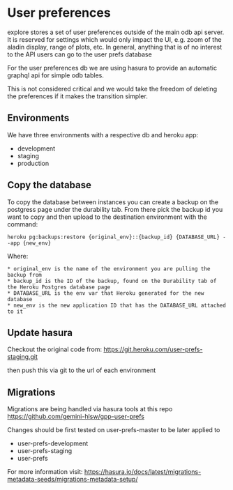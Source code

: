 # User preferences

explore stores a set of user preferences outside of the main odb api server. It is reserved
for settings which would only impact the UI, e.g. zoom of the aladin display, range of plots, etc.
In general, anything that is of no interest to the API users can go to the user prefs database

For the user preferences db we are using hasura to provide an automatic graphql api for simple
odb tables.

This is not considered critical and we would take the freedom of deleting the preferences if it
makes the transition simpler.

## Environments
We have three environments with a respective db and heroku app:
* development
* staging
* production

## Copy the database
To copy the database between instances you can create a backup on the postgress page under the
durability tab. From there pick the backup id you want to copy and then upload to the destination
environment with the command:

```
heroku pg:backups:restore {original_env}::{backup_id} {DATABASE_URL} --app {new_env}
```

Where:

    * original_env is the name of the environment you are pulling the backup from
    * backup_id is the ID of the backup, found on the Durability tab of the Heroku Postgres database page
    * DATABASE_URL is the env var that Heroku generated for the new database
    * new_env is the new application ID that has the DATABASE_URL attached to it


## Update hasura
Checkout the original code from:
https://git.heroku.com/user-prefs-staging.git

then push this via git to the url of each environment

## Migrations
Migrations are being handled via hasura tools at this repo
https://github.com/gemini-hlsw/gpp-user-prefs

Changes should be first tested on user-prefs-master to be later applied to
* user-prefs-development
* user-prefs-staging
* user-prefs

For more information visit:
https://hasura.io/docs/latest/migrations-metadata-seeds/migrations-metadata-setup/
